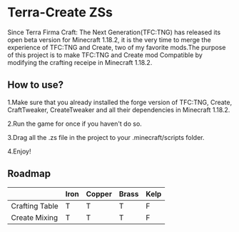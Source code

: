 # Terra-Create ZSs

Since Terra Firma Craft: The Next Generation(TFC:TNG) has released its open beta version for Minecraft 1.18.2, it is the very time to merge the experience of TFC:TNG and Create, two of my favorite mods.The purpose of this project is to make TFC:TNG and Create mod Compatible by modifying the crafting receipe in Minecraft 1.18.2.

## How to use?

1.Make sure that you already installed the forge version of TFC:TNG, Create, CraftTweaker, CreateTweaker and all their dependencies in Minecraft 1.18.2.

2.Run the game for once if you haven't do so.

3.Drag all the .zs file in the project to your .minecraft/scripts folder.

4.Enjoy!

## Roadmap
||Iron|Copper|Brass|Kelp|
|---|---|---|---|---|
|Crafting Table|T|T|T|F|
|Create Mixing|T|T|T|F|
